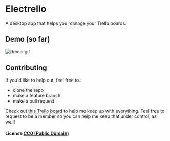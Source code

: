 # Electrello

A desktop app that helps you manage your Trello boards.

## Demo (so far)
![demo-gif](https://github.com/Banjerr/electrello/blob/master/images/demo-gif.gif)

## Contributing

If you'd like to help out, feel free to..
  - clone the repo
  - make a feature branch
  - make a pull request

Check out [this Trello board](https://trello.com/b/XW8WNDjn) to help me keep up with everything. Feel free to request to be a member so you can help me keep that under control, as well!

#### License [CC0 (Public Domain)](LICENSE.md)
